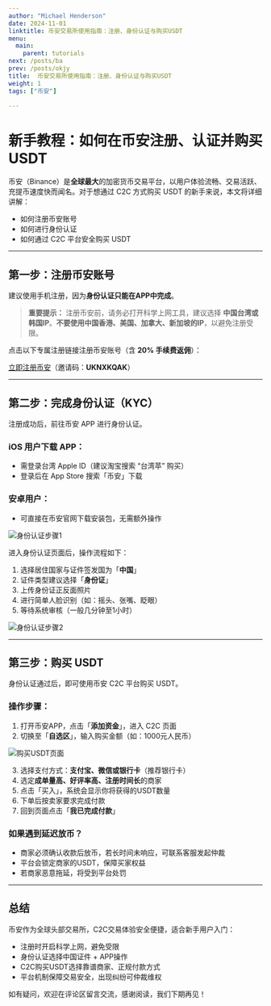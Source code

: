 ```yaml
---
author: "Michael Henderson"
date: 2024-11-01
linktitle: 币安交易所使用指南：注册、身份认证与购买USDT
menu:
  main:
    parent: tutorials
next: /posts/ba
prev: /posts/okjy
title:  币安交易所使用指南：注册、身份认证与购买USDT
weight: 1
tags: ["币安"]

---
```


# 新手教程：如何在币安注册、认证并购买USDT

币安（Binance）是**全球最大**的加密货币交易平台，以用户体验流畅、交易活跃、充提币速度快而闻名。对于想通过 C2C 方式购买 USDT 的新手来说，本文将详细讲解：

- 如何注册币安账号  
- 如何进行身份认证  
- 如何通过 C2C 平台安全购买 USDT  

---

## 第一步：注册币安账号

建议使用手机注册，因为**身份认证只能在APP中完成**。

> **重要提示：**
> 注册币安前，请务必打开科学上网工具，建议选择 **中国台湾或韩国IP**。**不要使用中国香港、美国、加拿大、新加坡的IP**，以避免注册受限。

点击以下专属注册链接注册币安账号（含 **20% 手续费返佣**）：

[立即注册币安](https://www.binance.com/join?ref=UKNXKQAK)（邀请码：**UKNXKQAK**）

---

## 第二步：完成身份认证（KYC）

注册成功后，前往币安 APP 进行身份认证。

### iOS 用户下载 APP：
- 需登录台湾 Apple ID（建议淘宝搜索 “台湾苹” 购买）
- 登录后在 App Store 搜索「币安」下载

### 安卓用户：
- 可直接在币安官网下载安装包，无需额外操作

![身份认证步骤1](https://ice.frostsky.com/2024/11/02/31fb3eaaf3775b4d076f2d85a9b7969f.png)

进入身份认证页面后，操作流程如下：

1. 选择居住国家与证件签发国为「**中国**」
2. 证件类型建议选择「**身份证**」
3. 上传身份证正反面照片
4. 进行简单人脸识别（如：摇头、张嘴、眨眼）
5. 等待系统审核（一般几分钟至1小时）

![身份认证步骤2](https://ice.frostsky.com/2024/11/02/bcd2fac83a801d010cf6c24ab42d24f6.png)

---

## 第三步：购买 USDT

身份认证通过后，即可使用币安 C2C 平台购买 USDT。

### 操作步骤：

1. 打开币安APP，点击「**添加资金**」，进入 C2C 页面  
2. 切换至「**自选区**」，输入购买金额（如：1000元人民币）

![购买USDT页面](https://ice.frostsky.com/2024/11/02/63a30f81cf5ddb9934ec9ac0b0eb5eef.png)

3. 选择支付方式：**支付宝、微信或银行卡**（推荐银行卡）
4. 选定**成单量高、好评率高、注册时间长**的商家  
5. 点击「买入」，系统会显示你将获得的USDT数量  
6. 下单后按卖家要求完成付款  
7. 回到页面点击「**我已完成付款**」

### 如果遇到延迟放币？

- 商家必须确认收款后放币，若长时间未响应，可联系客服发起仲裁  
- 平台会锁定商家的USDT，保障买家权益  
- 若商家恶意拖延，将受到平台处罚

---

## 总结

币安作为全球头部交易所，C2C交易体验安全便捷，适合新手用户入门：

- 注册时开启科学上网，避免受限
- 身份认证选择中国证件 + APP操作
- C2C购买USDT选择靠谱商家、正规付款方式
- 平台机制保障交易安全，出现纠纷可仲裁维权

如有疑问，欢迎在评论区留言交流，感谢阅读，我们下期再见！